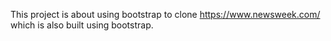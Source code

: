 This project is about using bootstrap to clone https://www.newsweek.com/ 
which is also built using bootstrap.